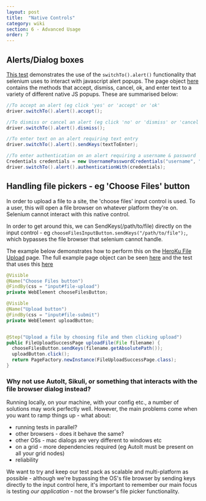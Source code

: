 ```yaml
---
layout: post
title:  "Native Controls"
category: wiki
section: 6 - Advanced Usage
order: 7
---
```


## Alerts/Dialog boxes

[This test](https://github.com/robertgates55/frameworkium/blob/master/src/test/java/com/frameworkium/tests/web/TheInternetHerokuWebTest.java#L202) demonstrates the use of the `switchTo().alert()` functionality that selenium uses to interact with javascript alert popups. The page object [here](https://github.com/robertgates55/frameworkium/blob/master/src/test/java/com/frameworkium/pages/web/JavaScriptAlertsPage.java) contains the methods that accept, dismiss, cancel, ok, and enter text to a variety of different native JS popups. These are summarised below:

```java
//To accept an alert (eg click 'yes' or 'accept' or 'ok'
driver.switchTo().alert().accept();

//To dismiss or cancel an alert (eg click 'no' or 'dismiss' or 'cancel')
driver.switchTo().alert().dismiss();

//To enter text on an alert requiring text entry
driver.switchTo().alert().sendKeys(textToEnter);

//To enter authentication on an alert requiring a username & password
Credentials credentials = new UsernamePasswordCredentials("username", "password");
driver.switchTo().alert().authenticationWith(credentials);
```

## Handling file pickers - eg 'Choose Files' button

In order to upload a file to a site, the 'choose files' input control is used. To a user, this will open a file browser on whatever platform they're on. Selenium cannot interact with this native control.

In order to get around this, we can SendKeys(/path/to/file) directly on the input control - eg `chooseFilesInputButton.sendKeys("/path/to/file");`, which bypasses the file browser that selenium cannot handle.

The example below demonstrates how to perform this on the [HeroKu File Upload](http://the-internet.herokuapp.com/upload) page. The full example page object can be seen [here](https://github.com/robertgates55/frameworkium/blob/master/src/test/java/com/frameworkium/pages/web/FileUploadPage.java) and the test that uses this [here](https://github.com/robertgates55/frameworkium/blob/master/src/test/java/com/frameworkium/tests/web/TheInternetHerokuWebTest.java#L140)

```java
@Visible
@Name("Choose Files button")
@FindBy(css = "input#file-upload")
private WebElement chooseFilesButton;

@Visible
@Name("Upload button")
@FindBy(css = "input#file-submit")
private WebElement uploadButton;


@Step("Upload a file by choosing file and then clicking upload")
public FileUploadSuccessPage uploadFile(File filename) {
  chooseFilesButton.sendKeys(filename.getAbsolutePath());
  uploadButton.click();
  return PageFactory.newInstance(FileUploadSuccessPage.class);
}
```

### Why not use AutoIt, Sikuli, or something that interacts with the file browser dialog instead?

Running locally, on your machine, with your config etc., a number of solutions may work perfectly well. However, the main problems come when you want to ramp things up - what about:
- running tests in parallel?
- other browsers - does it behave the same?
- other OSs - mac dialogs are very different to windows etc
- on a grid - more dependencies required (eg AutoIt must be present on all your grid nodes)
- reliability

We want to try and keep our test pack as scalable and multi-platform as possible - although we're bypassing the OS's file browser by sending keys directly to the input control here, it's important to remember our main focus is testing _our application_ - not the browser's file picker functionality.
